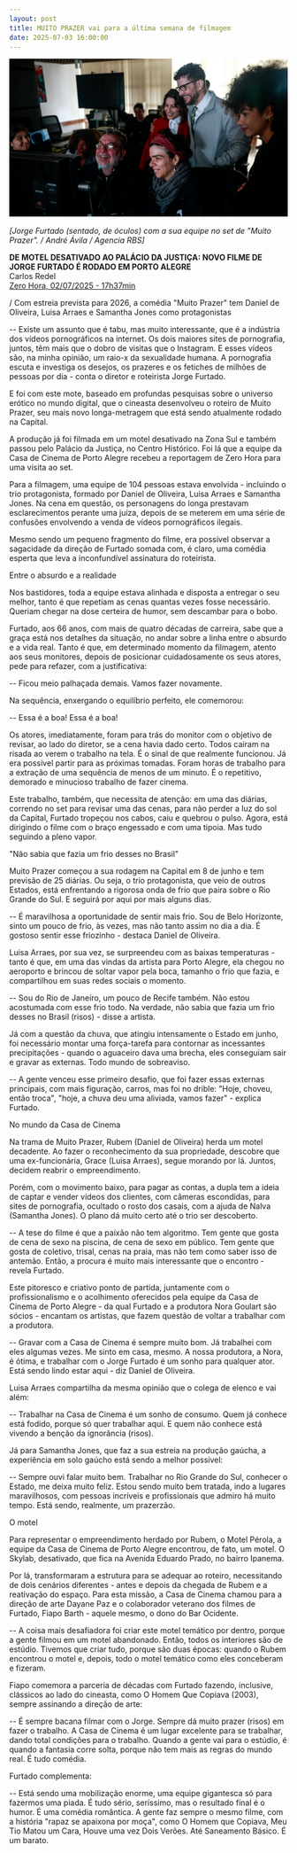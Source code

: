 ```yaml
---
layout: post
title: MUITO PRAZER vai para a última semana de filmagem
date: 2025-07-03 16:00:00
---
```

![](/uploads/mpz-filmagem-zh.jpg)

*\[Jorge Furtado (sentado, de óculos) com a sua equipe no set de "Muito Prazer". / André Ávila / Agencia RBS]*

**DE MOTEL DESATIVADO AO PALÁCIO DA JUSTIÇA: NOVO FILME DE JORGE FURTADO É RODADO EM PORTO ALEGRE**\
Carlos Redel\
[Zero Hora, 02/07/2025 - 17h37min](https://gauchazh.clicrbs.com.br/cultura-e-lazer/cinema/noticia/2025/07/de-motel-desativado-ao-palacio-da-justica-novo-filme-de-jorge-furtado-e-rodado-em-porto-alegre-saiba-como-sera-cmcl1wm4t00wl016ri0ynf4c0.html)

[](https://gauchazh.clicrbs.com.br/cultura-e-lazer/cinema/noticia/2025/07/de-motel-desativado-ao-palacio-da-justica-novo-filme-de-jorge-furtado-e-rodado-em-porto-alegre-saiba-como-sera-cmcl1wm4t00wl016ri0ynf4c0.html)/ Com estreia prevista para 2026, a comédia "Muito Prazer" tem Daniel de Oliveira, Luisa Arraes e Samantha Jones como protagonistas

\-- Existe um assunto que é tabu, mas muito interessante, que é a indústria dos vídeos pornográficos na internet. Os dois maiores sites de pornografia, juntos, têm mais que o dobro de visitas que o Instagram. E esses vídeos são, na minha opinião, um raio-x da sexualidade humana. A pornografia escuta e investiga os desejos, os prazeres e os fetiches de milhões de pessoas por dia - conta o diretor e roteirista Jorge Furtado.

E foi com este mote, baseado em profundas pesquisas sobre o universo erótico no mundo digital, que o cineasta desenvolveu o roteiro de Muito Prazer, seu mais novo longa-metragem que está sendo atualmente rodado na Capital.

A produção já foi filmada em um motel desativado na Zona Sul e também passou pelo Palácio da Justiça, no Centro Histórico. Foi lá que a equipe da Casa de Cinema de Porto Alegre recebeu a reportagem de Zero Hora para uma visita ao set.

Para a filmagem, uma equipe de 104 pessoas estava envolvida - incluindo o trio protagonista, formado por Daniel de Oliveira, Luisa Arraes e Samantha Jones. Na cena em questão, os personagens do longa prestavam esclarecimentos perante uma juíza, depois de se meterem em uma série de confusões envolvendo a venda de vídeos pornográficos ilegais.

Mesmo sendo um pequeno fragmento do filme, era possível observar a sagacidade da direção de Furtado somada com, é claro, uma comédia esperta que leva a inconfundível assinatura do roteirista.

Entre o absurdo e a realidade

Nos bastidores, toda a equipe estava alinhada e disposta a entregar o seu melhor, tanto é que repetiam as cenas quantas vezes fosse necessário. Queriam chegar na dose certeira de humor, sem descambar para o bobo.

Furtado, aos 66 anos, com mais de quatro décadas de carreira, sabe que a graça está nos detalhes da situação, no andar sobre a linha entre o absurdo e a vida real. Tanto é que, em determinado momento da filmagem, atento aos seus monitores, depois de posicionar cuidadosamente os seus atores, pede para refazer, com a justificativa:

\-- Ficou meio palhaçada demais. Vamos fazer novamente.

Na sequência, enxergando o equilíbrio perfeito, ele comemorou:

\-- Essa é a boa! Essa é a boa!

Os atores, imediatamente, foram para trás do monitor com o objetivo de revisar, ao lado do diretor, se a cena havia dado certo. Todos caíram na risada ao verem o trabalho na tela. É o sinal de que realmente funcionou. Já era possível partir para as próximas tomadas. Foram horas de trabalho para a extração de uma sequência de menos de um minuto. É o repetitivo, demorado e minucioso trabalho de fazer cinema.

Este trabalho, também, que necessita de atenção: em uma das diárias, correndo no set para revisar uma das cenas, para não perder a luz do sol da Capital, Furtado tropeçou nos cabos, caiu e quebrou o pulso. Agora, está dirigindo o filme com o braço engessado e com uma tipoia. Mas tudo seguindo a pleno vapor.

"Não sabia que fazia um frio desses no Brasil"

Muito Prazer começou a sua rodagem na Capital em 8 de junho e tem previsão de 25 diárias. Ou seja, o trio protagonista, que veio de outros Estados, está enfrentando a rigorosa onda de frio que paira sobre o Rio Grande do Sul. E seguirá por aqui por mais alguns dias.

\-- É maravilhosa a oportunidade de sentir mais frio. Sou de Belo Horizonte, sinto um pouco de frio, às vezes, mas não tanto assim no dia a dia. É gostoso sentir esse friozinho - destaca Daniel de Oliveira.

Luisa Arraes, por sua vez, se surpreendeu com as baixas temperaturas - tanto é que, em uma das vindas da artista para Porto Alegre, ela chegou no aeroporto e brincou de soltar vapor pela boca, tamanho o frio que fazia, e compartilhou em suas redes sociais o momento.

\-- Sou do Rio de Janeiro, um pouco de Recife também. Não estou acostumada com esse frio todo. Na verdade, não sabia que fazia um frio desses no Brasil (risos) - disse a artista.

Já com a questão da chuva, que atingiu intensamente o Estado em junho, foi necessário montar uma força-tarefa para contornar as incessantes precipitações - quando o aguaceiro dava uma brecha, eles conseguiam sair e gravar as externas. Todo mundo de sobreaviso.

\-- A gente venceu esse primeiro desafio, que foi fazer essas externas principais, com mais figuração, carros, mas foi no drible: "Hoje, choveu, então troca", "hoje, a chuva deu uma aliviada, vamos fazer" - explica Furtado.

No mundo da Casa de Cinema

Na trama de Muito Prazer, Rubem (Daniel de Oliveira) herda um motel decadente. Ao fazer o reconhecimento da sua propriedade, descobre que uma ex-funcionária, Grace (Luisa Arraes), segue morando por lá. Juntos, decidem reabrir o empreendimento.

Porém, com o movimento baixo, para pagar as contas, a dupla tem a ideia de captar e vender vídeos dos clientes, com câmeras escondidas, para sites de pornografia, ocultado o rosto dos casais, com a ajuda de Nalva (Samantha Jones). O plano dá muito certo até o trio ser descoberto.

\-- A tese do filme é que a paixão não tem algoritmo. Tem gente que gosta de cena de sexo na piscina, de cena de sexo em público. Tem gente que gosta de coletivo, trisal, cenas na praia, mas não tem como saber isso de antemão. Então, a procura é muito mais interessante que o encontro - revela Furtado.

Este pitoresco e criativo ponto de partida, juntamente com o profissionalismo e o acolhimento oferecidos pela equipe da Casa de Cinema de Porto Alegre - da qual Furtado e a produtora Nora Goulart são sócios - encantam os artistas, que fazem questão de voltar a trabalhar com a produtora.

\-- Gravar com a Casa de Cinema é sempre muito bom. Já trabalhei com eles algumas vezes. Me sinto em casa, mesmo. A nossa produtora, a Nora, é ótima, e trabalhar com o Jorge Furtado é um sonho para qualquer ator. Está sendo lindo estar aqui - diz Daniel de Oliveira.

Luisa Arraes compartilha da mesma opinião que o colega de elenco e vai além:

\-- Trabalhar na Casa de Cinema é um sonho de consumo. Quem já conhece está fodido, porque só quer trabalhar aqui. E quem não conhece está vivendo a benção da ignorância (risos).

Já para Samantha Jones, que faz a sua estreia na produção gaúcha, a experiência em solo gaúcho está sendo a melhor possível:

\-- Sempre ouvi falar muito bem. Trabalhar no Rio Grande do Sul, conhecer o Estado, me deixa muito feliz. Estou sendo muito bem tratada, indo a lugares maravilhosos, com pessoas incríveis e profissionais que admiro há muito tempo. Está sendo, realmente, um prazerzão.

O motel

Para representar o empreendimento herdado por Rubem, o Motel Pérola, a equipe da Casa de Cinema de Porto Alegre encontrou, de fato, um motel. O Skylab, desativado, que fica na Avenida Eduardo Prado, no bairro Ipanema.

Por lá, transformaram a estrutura para se adequar ao roteiro, necessitando de dois cenários diferentes - antes e depois da chegada de Rubem e a reativação do espaço. Para esta missão, a Casa de Cinema chamou para a direção de arte Dayane Paz e o colaborador veterano dos filmes de Furtado, Fiapo Barth - aquele mesmo, o dono do Bar Ocidente.

\-- A coisa mais desafiadora foi criar este motel temático por dentro, porque a gente filmou em um motel abandonado. Então, todos os interiores são de estúdio. Tivemos que criar tudo, porque são duas épocas: quando o Rubem encontrou o motel e, depois, todo o motel temático como eles conceberam e fizeram.

Fiapo comemora a parceria de décadas com Furtado fazendo, inclusive, clássicos ao lado do cineasta, como O Homem Que Copiava (2003), sempre assinando a direção de arte:

\-- É sempre bacana filmar com o Jorge. Sempre dá muito prazer (risos) em fazer o trabalho. A Casa de Cinema é um lugar excelente para se trabalhar, dando total condições para o trabalho. Quando a gente vai para o estúdio, é quando a fantasia corre solta, porque não tem mais as regras do mundo real. É tudo comédia.

Furtado complementa:

\-- Está sendo uma mobilização enorme, uma equipe gigantesca só para fazermos uma piada. É tudo sério, seríssimo, mas o resultado final é o humor. É uma comédia romântica. A gente faz sempre o mesmo filme, com a história "rapaz se apaixona por moça", como O Homem que Copiava, Meu Tio Matou um Cara, Houve uma vez Dois Verões. Até Saneamento Básico. É um barato.
